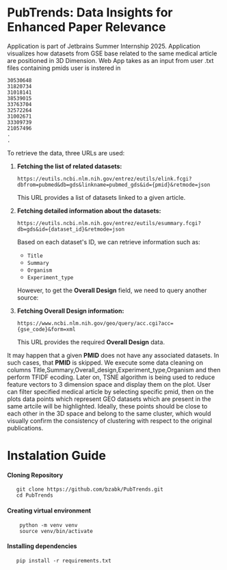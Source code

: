 # PubTrends: Data Insights for Enhanced Paper Relevance
Application is part of Jetbrains Summer Internship 2025.
Application visualizes how datasets from GSE base related to the same medical article are 
positioned in 3D Dimension. Web App takes as an input from user .txt files
containing pmids user is instered in
```text
30530648
31820734
31018141
38539015
33763704
32572264
31002671
33309739
21057496
.
.
```
To retrieve the data, three URLs are used:

1. **Fetching the list of related datasets:**

   `https://eutils.ncbi.nlm.nih.gov/entrez/eutils/elink.fcgi?dbfrom=pubmed&db=gds&linkname=pubmed_gds&id={pmid}&retmode=json`

   This URL provides a list of datasets linked to a given article.

2. **Fetching detailed information about the datasets:**

   `https://eutils.ncbi.nlm.nih.gov/entrez/eutils/esummary.fcgi?db=gds&id={dataset_id}&retmode=json`

   Based on each dataset's ID, we can retrieve information such as:
   - `Title`
   - `Summary`
   - `Organism`
   - `Experiment_type`
   
   However, to get the **Overall Design** field, we need to query another source:

3. **Fetching Overall Design information:**

   `https://www.ncbi.nlm.nih.gov/geo/query/acc.cgi?acc={gse_code}&form=xml`

   This URL provides the required **Overall Design** data.

It may happen that a given **PMID** does not have any associated datasets. In such cases, that **PMID** is skipped.
We execute some data cleaning on columns Title,Summary,Overall_design,Experiment_type,Organism and then perform TFIDF ecoding.
Later on, TSNE algorithm is being used to reduce feature vectors to 3 dimension space and display them on the plot.
User can filter specified medical article by selecting specific pmid, then on the plots data points which represent GEO datasets which are
present in the same artcile will be highlighted. Ideally, these points should be close to each other in the 3D space and belong to the same cluster, which would visually confirm the consistency of clustering with respect to the original publications.
 # Instalation Guide
#### Cloning Repository
```
   git clone https://github.com/bzabk/PubTrends.git
   cd PubTrends
```
#### Creating virtual environment
```
    python -m venv venv
    source venv/bin/activate
```
#### Installing dependencies
```
   pip install -r requirements.txt
```